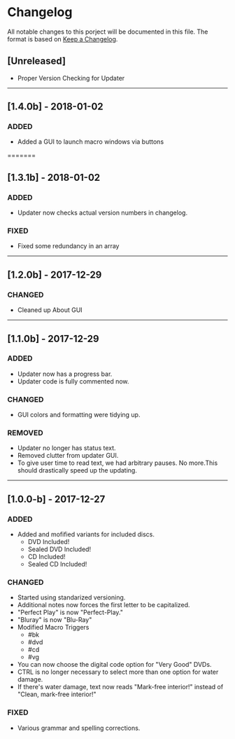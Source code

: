 # Changelog

All notable changes to this porject will be documented in this file. The format is based on [Keep a Changelog](http://keepachangelog.com/en/1.0.0/).

## [Unreleased]
* Proper Version Checking for Updater

---

## [1.4.0b] - 2018-01-02

### ADDED
* Added a GUI to launch macro windows via buttons

=======
## [1.3.1b] - 2018-01-02

### ADDED
* Updater now checks actual version numbers in changelog.

### FIXED
* Fixed some redundancy in an array

---

## [1.2.0b] - 2017-12-29

### CHANGED
* Cleaned up About GUI

---

## [1.1.0b] - 2017-12-29

### ADDED
* Updater now has a progress bar.
* Updater code is fully commented now.

### CHANGED
* GUI colors and formatting were tidying up.

### REMOVED
* Updater no longer has status text.
* Removed clutter from updater GUI.
* To give user time to read text, we had arbitrary pauses. No more.This should drastically speed up the updating.

---
## [1.0.0-b] - 2017-12-27

### ADDED
* Added and mofified variants for included discs.
  * DVD Included!
  * Sealed DVD Included!
  * CD Included!
  * Sealed CD Included!

### CHANGED
* Started using standarized versioning.
* Additional notes now forces the first letter to be capitalized.
* "Perfect Play" is now "Perfect-Play."
* "Bluray" is now "Blu-Ray"
* Modified Macro Triggers
  * #bk
  * #dvd
  * #cd
  * #vg
* You can now choose the digital code option for "Very Good" DVDs.
* CTRL is no longer necessary to select more than one option for water damage.
* If there's water damage, text now reads "Mark-free interior!" instead of "Clean, mark-free interior!"

### FIXED
* Various grammar and spelling corrections.